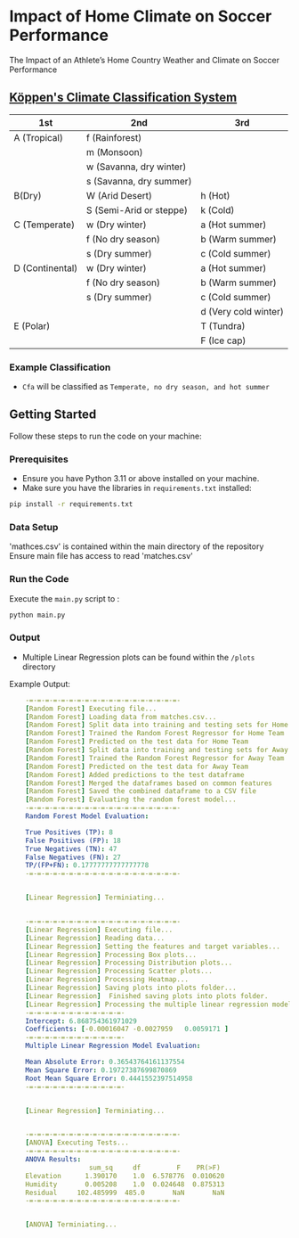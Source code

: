 # Impact of Home Climate on Soccer Performance
The Impact of an Athlete’s Home Country Weather and Climate on Soccer Performance

## [Köppen's Climate Classification System](https://en.wikipedia.org/wiki/K%C3%B6ppen_climate_classification#Overview)

| 1st             | 2nd                                                                        | 3rd                                                                 |
|-----------------|----------------------------------------------------------------------------|---------------------------------------------------------------------|
| A (Tropical)    | f (Rainforest) 
| |m (Monsoon)|
| |w (Savanna, dry winter)
| |s (Savanna, dry summer) |                                                                     |
| B(Dry)          | W (Arid Desert) | h (Hot)
||S (Semi-Arid or steppe)                                    | k (Cold)                                                    |
| C (Temperate)   | w (Dry winter) |a (Hot summer)
||f (No dry season) |b (Warm summer)
||s (Dry summer)                            | c (Cold summer)                      |
| D (Continental) | w (Dry winter) |a (Hot summer)
||f (No dry season) |b (Warm summer)
||s (Dry summer)|c (Cold summer)
||                            |    d (Very cold winter) |
| E (Polar)       |                                                                            | T (Tundra) 
|||F (Ice cap)                                              |

### Example Classification
- `Cfa` will be classified as `Temperate, no dry season, and hot summer`

##

## Getting Started

Follow these steps to run the code on your machine:

### Prerequisites
- Ensure you have Python 3.11 or above installed on your machine.
- Make sure you have the libraries in `requirements.txt` installed:

```bash
pip install -r requirements.txt
```

### Data Setup
'mathces.csv' is contained within the main directory of the repository
Ensure main file has access to read 'matches.csv'


### Run the Code

Execute the `main.py` script to :

```bash
python main.py
```

### Output

- Multiple Linear Regression plots can be found within the `/plots` directory

Example Output:

```yaml
    -=-=-=-=-=-=-=-=-=-=-=-=-=-=-=-=-=-=-=-
    [Random Forest] Executing file...
    [Random Forest] Loading data from matches.csv...
    [Random Forest] Split data into training and testing sets for Home Team
    [Random Forest] Trained the Random Forest Regressor for Home Team
    [Random Forest] Predicted on the test data for Home Team
    [Random Forest] Split data into training and testing sets for Away Team
    [Random Forest] Trained the Random Forest Regressor for Away Team
    [Random Forest] Predicted on the test data for Away Team
    [Random Forest] Added predictions to the test dataframe
    [Random Forest] Merged the dataframes based on common features
    [Random Forest] Saved the combined dataframe to a CSV file
    [Random Forest] Evaluating the random forest model...
    -=-=-=-=-=-=-=-=-=-=-=-=-=-=-=-=-=-=-=-
    Random Forest Model Evaluation:

    True Positives (TP): 8
    False Positives (FP): 18
    True Negatives (TN): 47
    False Negatives (FN): 27
    TP/(FP+FN): 0.17777777777777778
    -=-=-=-=-=-=-=-=-=-=-=-=-=-=-=-=-=-=-=-


    [Linear Regression] Terminiating...


    -=-=-=-=-=-=-=-=-=-=-=-=-=-=-=-=-=-=-=-
    [Linear Regression] Executing file...
    [Linear Regression] Reading data...
    [Linear Regression] Setting the features and target variables...
    [Linear Regression] Processing Box plots...
    [Linear Regression] Processing Distribution plots...
    [Linear Regression] Processing Scatter plots...
    [Linear Regression] Processing Heatmap...
    [Linear Regression] Saving plots into plots folder...
    [Linear Regression]  Finished saving plots into plots folder.
    [Linear Regression] Processing the multiple linear regression model...
    -=-=-=-=-=-=-=-=-=-=-=-=-
    Intercept: 6.868754361971029
    Coefficients: [-0.00016047 -0.0027959   0.0059171 ]
    -=-=-=-=-=-=-=-=-=-=-=-=-
    Multiple Linear Regression Model Evaluation:

    Mean Absolute Error: 0.36543764161137554
    Mean Square Error: 0.19727387699870869
    Root Mean Square Error: 0.4441552397514958
    -=-=-=-=-=-=-=-=-=-=-=-=-


    [Linear Regression] Terminiating...


    -=-=-=-=-=-=-=-=-=-=-=-=-=-=-=-=-=-=-=-
    [ANOVA] Executing Tests...
    -=-=-=-=-=-=-=-=-=-=-=-=-=-=-=-=-=-=-=-
    ANOVA Results:
                    sum_sq     df         F    PR(>F)
    Elevation      1.390170    1.0  6.578776  0.010620
    Humidity       0.005208    1.0  0.024648  0.875313
    Residual     102.485999  485.0       NaN       NaN
    -=-=-=-=-=-=-=-=-=-=-=-=-=-=-=-=-=-=-=-


    [ANOVA] Terminiating...

```
